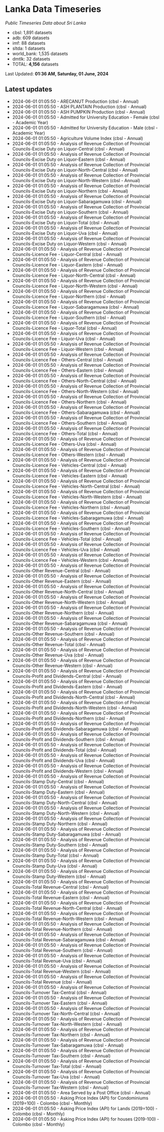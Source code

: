 # Lanka Data Timeseries
*Public Timeseries Data about Sri Lanka*

* cbsl: 1,891 datasets
* adb: 609 datasets
* imf: 88 datasets
* sltda: 1 datasets
* world_bank: 1,535 datasets
* dmtlk: 32 datasets
* TOTAL: **4,156** datasets

Last Updated: **01:36 AM, Saturday, 01 June, 2024**

## Latest updates

* 2024-06-01 01:05:50 - ARECANUT Production (cbsl - Annual)
* 2024-06-01 01:05:50 - ASH PLANTAIN Production (cbsl - Annual)
* 2024-06-01 01:05:50 - ASH PUMPKIN Production (cbsl - Annual)
* 2024-06-01 01:05:50 - Admitted for University Education - Female (cbsl - Academic Year)
* 2024-06-01 01:05:50 - Admitted for University Education - Male (cbsl - Academic Year)
* 2024-06-01 01:05:50 - Agriculture Volume Index (cbsl - Annual)
* 2024-06-01 01:05:50 - Analysis of Revenue Collection of Provincial Councils-Excise Duty on Liquor-Central (cbsl - Annual)
* 2024-06-01 01:05:50 - Analysis of Revenue Collection of Provincial Councils-Excise Duty on Liquor-Eastern (cbsl - Annual)
* 2024-06-01 01:05:50 - Analysis of Revenue Collection of Provincial Councils-Excise Duty on Liquor-North-Central (cbsl - Annual)
* 2024-06-01 01:05:50 - Analysis of Revenue Collection of Provincial Councils-Excise Duty on Liquor-North-Western (cbsl - Annual)
* 2024-06-01 01:05:50 - Analysis of Revenue Collection of Provincial Councils-Excise Duty on Liquor-Northern (cbsl - Annual)
* 2024-06-01 01:05:50 - Analysis of Revenue Collection of Provincial Councils-Excise Duty on Liquor-Sabaragamuwa (cbsl - Annual)
* 2024-06-01 01:05:50 - Analysis of Revenue Collection of Provincial Councils-Excise Duty on Liquor-Southern (cbsl - Annual)
* 2024-06-01 01:05:50 - Analysis of Revenue Collection of Provincial Councils-Excise Duty on Liquor-Total (cbsl - Annual)
* 2024-06-01 01:05:50 - Analysis of Revenue Collection of Provincial Councils-Excise Duty on Liquor-Uva (cbsl - Annual)
* 2024-06-01 01:05:50 - Analysis of Revenue Collection of Provincial Councils-Excise Duty on Liquor-Western (cbsl - Annual)
* 2024-06-01 01:05:50 - Analysis of Revenue Collection of Provincial Councils-Licence Fee - Liquor-Central (cbsl - Annual)
* 2024-06-01 01:05:50 - Analysis of Revenue Collection of Provincial Councils-Licence Fee - Liquor-Eastern (cbsl - Annual)
* 2024-06-01 01:05:50 - Analysis of Revenue Collection of Provincial Councils-Licence Fee - Liquor-North-Central (cbsl - Annual)
* 2024-06-01 01:05:50 - Analysis of Revenue Collection of Provincial Councils-Licence Fee - Liquor-North-Western (cbsl - Annual)
* 2024-06-01 01:05:50 - Analysis of Revenue Collection of Provincial Councils-Licence Fee - Liquor-Northern (cbsl - Annual)
* 2024-06-01 01:05:50 - Analysis of Revenue Collection of Provincial Councils-Licence Fee - Liquor-Sabaragamuwa (cbsl - Annual)
* 2024-06-01 01:05:50 - Analysis of Revenue Collection of Provincial Councils-Licence Fee - Liquor-Southern (cbsl - Annual)
* 2024-06-01 01:05:50 - Analysis of Revenue Collection of Provincial Councils-Licence Fee - Liquor-Total (cbsl - Annual)
* 2024-06-01 01:05:50 - Analysis of Revenue Collection of Provincial Councils-Licence Fee - Liquor-Uva (cbsl - Annual)
* 2024-06-01 01:05:50 - Analysis of Revenue Collection of Provincial Councils-Licence Fee - Liquor-Western (cbsl - Annual)
* 2024-06-01 01:05:50 - Analysis of Revenue Collection of Provincial Councils-Licence Fee - Others-Central (cbsl - Annual)
* 2024-06-01 01:05:50 - Analysis of Revenue Collection of Provincial Councils-Licence Fee - Others-Eastern (cbsl - Annual)
* 2024-06-01 01:05:50 - Analysis of Revenue Collection of Provincial Councils-Licence Fee - Others-North-Central (cbsl - Annual)
* 2024-06-01 01:05:50 - Analysis of Revenue Collection of Provincial Councils-Licence Fee - Others-North-Western (cbsl - Annual)
* 2024-06-01 01:05:50 - Analysis of Revenue Collection of Provincial Councils-Licence Fee - Others-Northern (cbsl - Annual)
* 2024-06-01 01:05:50 - Analysis of Revenue Collection of Provincial Councils-Licence Fee - Others-Sabaragamuwa (cbsl - Annual)
* 2024-06-01 01:05:50 - Analysis of Revenue Collection of Provincial Councils-Licence Fee - Others-Southern (cbsl - Annual)
* 2024-06-01 01:05:50 - Analysis of Revenue Collection of Provincial Councils-Licence Fee - Others-Total (cbsl - Annual)
* 2024-06-01 01:05:50 - Analysis of Revenue Collection of Provincial Councils-Licence Fee - Others-Uva (cbsl - Annual)
* 2024-06-01 01:05:50 - Analysis of Revenue Collection of Provincial Councils-Licence Fee - Others-Western (cbsl - Annual)
* 2024-06-01 01:05:50 - Analysis of Revenue Collection of Provincial Councils-Licence Fee - Vehicles-Central (cbsl - Annual)
* 2024-06-01 01:05:50 - Analysis of Revenue Collection of Provincial Councils-Licence Fee - Vehicles-Eastern (cbsl - Annual)
* 2024-06-01 01:05:50 - Analysis of Revenue Collection of Provincial Councils-Licence Fee - Vehicles-North-Central (cbsl - Annual)
* 2024-06-01 01:05:50 - Analysis of Revenue Collection of Provincial Councils-Licence Fee - Vehicles-North-Western (cbsl - Annual)
* 2024-06-01 01:05:50 - Analysis of Revenue Collection of Provincial Councils-Licence Fee - Vehicles-Northern (cbsl - Annual)
* 2024-06-01 01:05:50 - Analysis of Revenue Collection of Provincial Councils-Licence Fee - Vehicles-Sabaragamuwa (cbsl - Annual)
* 2024-06-01 01:05:50 - Analysis of Revenue Collection of Provincial Councils-Licence Fee - Vehicles-Southern (cbsl - Annual)
* 2024-06-01 01:05:50 - Analysis of Revenue Collection of Provincial Councils-Licence Fee - Vehicles-Total (cbsl - Annual)
* 2024-06-01 01:05:50 - Analysis of Revenue Collection of Provincial Councils-Licence Fee - Vehicles-Uva (cbsl - Annual)
* 2024-06-01 01:05:50 - Analysis of Revenue Collection of Provincial Councils-Licence Fee - Vehicles-Western (cbsl - Annual)
* 2024-06-01 01:05:50 - Analysis of Revenue Collection of Provincial Councils-Other Revenue-Central (cbsl - Annual)
* 2024-06-01 01:05:50 - Analysis of Revenue Collection of Provincial Councils-Other Revenue-Eastern (cbsl - Annual)
* 2024-06-01 01:05:50 - Analysis of Revenue Collection of Provincial Councils-Other Revenue-North-Central (cbsl - Annual)
* 2024-06-01 01:05:50 - Analysis of Revenue Collection of Provincial Councils-Other Revenue-North-Western (cbsl - Annual)
* 2024-06-01 01:05:50 - Analysis of Revenue Collection of Provincial Councils-Other Revenue-Northern (cbsl - Annual)
* 2024-06-01 01:05:50 - Analysis of Revenue Collection of Provincial Councils-Other Revenue-Sabaragamuwa (cbsl - Annual)
* 2024-06-01 01:05:50 - Analysis of Revenue Collection of Provincial Councils-Other Revenue-Southern (cbsl - Annual)
* 2024-06-01 01:05:50 - Analysis of Revenue Collection of Provincial Councils-Other Revenue-Total (cbsl - Annual)
* 2024-06-01 01:05:50 - Analysis of Revenue Collection of Provincial Councils-Other Revenue-Uva (cbsl - Annual)
* 2024-06-01 01:05:50 - Analysis of Revenue Collection of Provincial Councils-Other Revenue-Western (cbsl - Annual)
* 2024-06-01 01:05:50 - Analysis of Revenue Collection of Provincial Councils-Profit and Dividends-Central (cbsl - Annual)
* 2024-06-01 01:05:50 - Analysis of Revenue Collection of Provincial Councils-Profit and Dividends-Eastern (cbsl - Annual)
* 2024-06-01 01:05:50 - Analysis of Revenue Collection of Provincial Councils-Profit and Dividends-North-Central (cbsl - Annual)
* 2024-06-01 01:05:50 - Analysis of Revenue Collection of Provincial Councils-Profit and Dividends-North-Western (cbsl - Annual)
* 2024-06-01 01:05:50 - Analysis of Revenue Collection of Provincial Councils-Profit and Dividends-Northern (cbsl - Annual)
* 2024-06-01 01:05:50 - Analysis of Revenue Collection of Provincial Councils-Profit and Dividends-Sabaragamuwa (cbsl - Annual)
* 2024-06-01 01:05:50 - Analysis of Revenue Collection of Provincial Councils-Profit and Dividends-Southern (cbsl - Annual)
* 2024-06-01 01:05:50 - Analysis of Revenue Collection of Provincial Councils-Profit and Dividends-Total (cbsl - Annual)
* 2024-06-01 01:05:50 - Analysis of Revenue Collection of Provincial Councils-Profit and Dividends-Uva (cbsl - Annual)
* 2024-06-01 01:05:50 - Analysis of Revenue Collection of Provincial Councils-Profit and Dividends-Western (cbsl - Annual)
* 2024-06-01 01:05:50 - Analysis of Revenue Collection of Provincial Councils-Stamp Duty-Central (cbsl - Annual)
* 2024-06-01 01:05:50 - Analysis of Revenue Collection of Provincial Councils-Stamp Duty-Eastern (cbsl - Annual)
* 2024-06-01 01:05:50 - Analysis of Revenue Collection of Provincial Councils-Stamp Duty-North-Central (cbsl - Annual)
* 2024-06-01 01:05:50 - Analysis of Revenue Collection of Provincial Councils-Stamp Duty-North-Western (cbsl - Annual)
* 2024-06-01 01:05:50 - Analysis of Revenue Collection of Provincial Councils-Stamp Duty-Northern (cbsl - Annual)
* 2024-06-01 01:05:50 - Analysis of Revenue Collection of Provincial Councils-Stamp Duty-Sabaragamuwa (cbsl - Annual)
* 2024-06-01 01:05:50 - Analysis of Revenue Collection of Provincial Councils-Stamp Duty-Southern (cbsl - Annual)
* 2024-06-01 01:05:50 - Analysis of Revenue Collection of Provincial Councils-Stamp Duty-Total (cbsl - Annual)
* 2024-06-01 01:05:50 - Analysis of Revenue Collection of Provincial Councils-Stamp Duty-Uva (cbsl - Annual)
* 2024-06-01 01:05:50 - Analysis of Revenue Collection of Provincial Councils-Stamp Duty-Western (cbsl - Annual)
* 2024-06-01 01:05:50 - Analysis of Revenue Collection of Provincial Councils-Total Revenue-Central (cbsl - Annual)
* 2024-06-01 01:05:50 - Analysis of Revenue Collection of Provincial Councils-Total Revenue-Eastern (cbsl - Annual)
* 2024-06-01 01:05:50 - Analysis of Revenue Collection of Provincial Councils-Total Revenue-North-Central (cbsl - Annual)
* 2024-06-01 01:05:50 - Analysis of Revenue Collection of Provincial Councils-Total Revenue-North-Western (cbsl - Annual)
* 2024-06-01 01:05:50 - Analysis of Revenue Collection of Provincial Councils-Total Revenue-Northern (cbsl - Annual)
* 2024-06-01 01:05:50 - Analysis of Revenue Collection of Provincial Councils-Total Revenue-Sabaragamuwa (cbsl - Annual)
* 2024-06-01 01:05:50 - Analysis of Revenue Collection of Provincial Councils-Total Revenue-Southern (cbsl - Annual)
* 2024-06-01 01:05:50 - Analysis of Revenue Collection of Provincial Councils-Total Revenue-Uva (cbsl - Annual)
* 2024-06-01 01:05:50 - Analysis of Revenue Collection of Provincial Councils-Total Revenue-Western (cbsl - Annual)
* 2024-06-01 01:05:50 - Analysis of Revenue Collection of Provincial Councils-Total Revenue (cbsl - Annual)
* 2024-06-01 01:05:50 - Analysis of Revenue Collection of Provincial Councils-Turnover Tax-Central (cbsl - Annual)
* 2024-06-01 01:05:50 - Analysis of Revenue Collection of Provincial Councils-Turnover Tax-Eastern (cbsl - Annual)
* 2024-06-01 01:05:50 - Analysis of Revenue Collection of Provincial Councils-Turnover Tax-North-Central (cbsl - Annual)
* 2024-06-01 01:05:50 - Analysis of Revenue Collection of Provincial Councils-Turnover Tax-North-Western (cbsl - Annual)
* 2024-06-01 01:05:50 - Analysis of Revenue Collection of Provincial Councils-Turnover Tax-Northern (cbsl - Annual)
* 2024-06-01 01:05:50 - Analysis of Revenue Collection of Provincial Councils-Turnover Tax-Sabaragamuwa (cbsl - Annual)
* 2024-06-01 01:05:50 - Analysis of Revenue Collection of Provincial Councils-Turnover Tax-Southern (cbsl - Annual)
* 2024-06-01 01:05:50 - Analysis of Revenue Collection of Provincial Councils-Turnover Tax-Total (cbsl - Annual)
* 2024-06-01 01:05:50 - Analysis of Revenue Collection of Provincial Councils-Turnover Tax-Uva (cbsl - Annual)
* 2024-06-01 01:05:50 - Analysis of Revenue Collection of Provincial Councils-Turnover Tax-Western (cbsl - Annual)
* 2024-06-01 01:05:50 - Area Served by a Post Office (cbsl - Annual)
* 2024-06-01 01:05:50 - Asking Price Index (API) for Condominiums (2019=100) - Colombo (cbsl - Monthly)
* 2024-06-01 01:05:50 - Asking Price Index (API) for Lands (2019=100) - Colombo (cbsl - Monthly)
* 2024-06-01 01:05:50 - Asking Price Index (API) for houses (2019-100) - Colombo (cbsl - Monthly)
